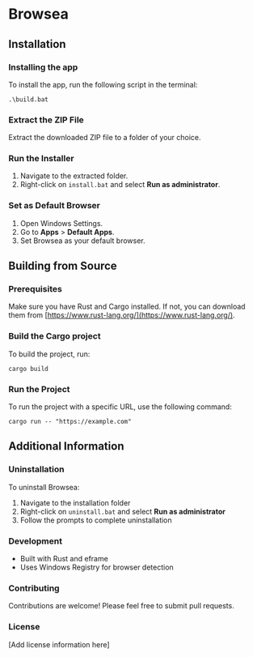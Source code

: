 # Browsea

## Installation

### Installing the app

To install the app, run the following script in the terminal: 

```
.\build.bat
```

### Extract the ZIP File

Extract the downloaded ZIP file to a folder of your choice.

### Run the Installer

1.  Navigate to the extracted folder.
2.  Right-click on `install.bat` and select **Run as administrator**.

### Set as Default Browser

1.  Open Windows Settings.
2.  Go to **Apps** > **Default Apps**.
3.  Set Browsea as your default browser.

## Building from Source

### Prerequisites

Make sure you have Rust and Cargo installed. If not, you can download them from [https://www.rust-lang.org/](https://www.rust-lang.org/).

### Build the Cargo project

To build the project, run:

```
cargo build
```

### Run the Project

To run the project with a specific URL, use the following command:

```
cargo run -- "https://example.com"
```

## Additional Information

### Uninstallation
To uninstall Browsea:
1. Navigate to the installation folder
2. Right-click on `uninstall.bat` and select **Run as administrator**
3. Follow the prompts to complete uninstallation

### Development
- Built with Rust and eframe
- Uses Windows Registry for browser detection


### Contributing
Contributions are welcome! Please feel free to submit pull requests.

### License
[Add license information here]

